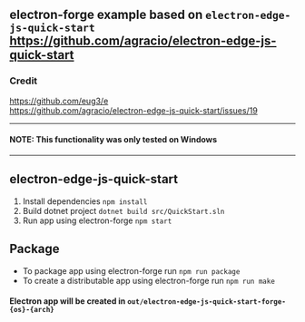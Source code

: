 ## electron-forge example based on `electron-edge-js-quick-start`<br/>  https://github.com/agracio/electron-edge-js-quick-start

### Credit 
https://github.com/eug3/e  
https://github.com/agracio/electron-edge-js-quick-start/issues/19

------------------

#### NOTE: This functionality was only tested on Windows
------------------

## electron-edge-js-quick-start

1. Install dependencies `npm install`
2. Build dotnet project `dotnet build src/QuickStart.sln`
3. Run app using electron-forge `npm start`

## Package
* To package app using electron-forge run `npm run package`
* To create a distributable app using electron-forge run `npm run make`

#### Electron app will be created in `out/electron-edge-js-quick-start-forge-{os}-{arch}`











